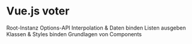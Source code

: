 # Vue.js voter

Root-Instanz
Options-API
Interpolation & Daten binden
Listen ausgeben
Klassen & Styles binden
Grundlagen von Components
